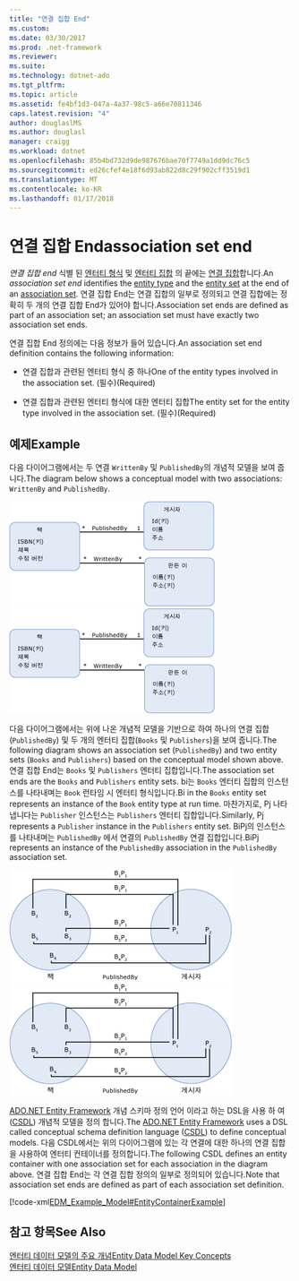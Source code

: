 ```yaml
---
title: "연결 집합 End"
ms.custom: 
ms.date: 03/30/2017
ms.prod: .net-framework
ms.reviewer: 
ms.suite: 
ms.technology: dotnet-ado
ms.tgt_pltfrm: 
ms.topic: article
ms.assetid: fe4bf1d3-047a-4a37-98c5-a66e70811346
caps.latest.revision: "4"
author: douglaslMS
ms.author: douglasl
manager: craigg
ms.workload: dotnet
ms.openlocfilehash: 85b4bd732d9de987676bae70f7749a1dd9dc76c5
ms.sourcegitcommit: ed26cfef4e18f6d93ab822d8c29f902cff3519d1
ms.translationtype: MT
ms.contentlocale: ko-KR
ms.lasthandoff: 01/17/2018
---
```

# <a name="association-set-end"></a><span data-ttu-id="93b5c-102">연결 집합 End</span><span class="sxs-lookup"><span data-stu-id="93b5c-102">association set end</span></span>
<span data-ttu-id="93b5c-103">*연결 집합 end* 식별 된 [엔터티 형식](../../../../docs/framework/data/adonet/entity-type.md) 및 [엔터티 집합](../../../../docs/framework/data/adonet/entity-set.md) 의 끝에는 [연결 집합](../../../../docs/framework/data/adonet/association-set.md)합니다.</span><span class="sxs-lookup"><span data-stu-id="93b5c-103">An *association set end* identifies the [entity type](../../../../docs/framework/data/adonet/entity-type.md) and the [entity set](../../../../docs/framework/data/adonet/entity-set.md) at the end of an [association set](../../../../docs/framework/data/adonet/association-set.md).</span></span> <span data-ttu-id="93b5c-104">연결 집합 End는 연결 집합의 일부로 정의되고 연결 집합에는 정확히 두 개의 연결 집합 End가 있어야 합니다.</span><span class="sxs-lookup"><span data-stu-id="93b5c-104">Association set ends are defined as part of an association set; an association set must have exactly two association set ends.</span></span>  
  
 <span data-ttu-id="93b5c-105">연결 집합 End 정의에는 다음 정보가 들어 있습니다.</span><span class="sxs-lookup"><span data-stu-id="93b5c-105">An association set end definition contains the following information:</span></span>  
  
-   <span data-ttu-id="93b5c-106">연결 집합과 관련된 엔터티 형식 중 하나</span><span class="sxs-lookup"><span data-stu-id="93b5c-106">One of the entity types involved in the association set.</span></span> <span data-ttu-id="93b5c-107">(필수)</span><span class="sxs-lookup"><span data-stu-id="93b5c-107">(Required)</span></span>  
  
-   <span data-ttu-id="93b5c-108">연결 집합과 관련된 엔터티 형식에 대한 엔터티 집합</span><span class="sxs-lookup"><span data-stu-id="93b5c-108">The entity set for the entity type involved in the association set.</span></span> <span data-ttu-id="93b5c-109">(필수)</span><span class="sxs-lookup"><span data-stu-id="93b5c-109">(Required)</span></span>  
  
## <a name="example"></a><span data-ttu-id="93b5c-110">예제</span><span class="sxs-lookup"><span data-stu-id="93b5c-110">Example</span></span>  
 <span data-ttu-id="93b5c-111">다음 다이어그램에서는 두 연결 `WrittenBy` 및 `PublishedBy`의 개념적 모델을 보여 줍니다.</span><span class="sxs-lookup"><span data-stu-id="93b5c-111">The diagram below shows a conceptual model with two associations: `WrittenBy` and `PublishedBy`.</span></span>  
  
 <span data-ttu-id="93b5c-112">![예제 모델](../../../../docs/framework/data/adonet/media/examplemodel.gif "ExampleModel")</span><span class="sxs-lookup"><span data-stu-id="93b5c-112">![Example Model](../../../../docs/framework/data/adonet/media/examplemodel.gif "ExampleModel")</span></span>  
  
 <span data-ttu-id="93b5c-113">다음 다이어그램에서는 위에 나온 개념적 모델을 기반으로 하여 하나의 연결 집합(`PublishedBy`) 및 두 개의 엔터티 집합(`Books` 및 `Publishers`)을 보여 줍니다.</span><span class="sxs-lookup"><span data-stu-id="93b5c-113">The following diagram shows an association set (`PublishedBy`) and two entity sets (`Books` and `Publishers`) based on the conceptual model shown above.</span></span> <span data-ttu-id="93b5c-114">연결 집합 End는 `Books` 및 `Publishers` 엔터티 집합입니다.</span><span class="sxs-lookup"><span data-stu-id="93b5c-114">The association set ends are the `Books` and `Publishers` entity sets.</span></span> <span data-ttu-id="93b5c-115">bi는 `Books` 엔터티 집합의 인스턴스를 나타내며는 `Book` 런타임 시 엔터티 형식입니다.</span><span class="sxs-lookup"><span data-stu-id="93b5c-115">Bi in the `Books` entity set represents an instance of the `Book` entity type at run time.</span></span> <span data-ttu-id="93b5c-116">마찬가지로, Pj 나타냅니다는 `Publisher` 인스턴스는 `Publishers` 엔터티 집합입니다.</span><span class="sxs-lookup"><span data-stu-id="93b5c-116">Similarly, Pj represents a `Publisher` instance in the `Publishers` entity set.</span></span> <span data-ttu-id="93b5c-117">BiPj의 인스턴스를 나타내며는 `PublishedBy` 에서 연결의 `PublishedBy` 연결 집합입니다.</span><span class="sxs-lookup"><span data-stu-id="93b5c-117">BiPj represents an instance of the `PublishedBy` association in the `PublishedBy` association set.</span></span>  
  
 <span data-ttu-id="93b5c-118">![예제 설정](../../../../docs/framework/data/adonet/media/setsexample.gif "SetsExample")</span><span class="sxs-lookup"><span data-stu-id="93b5c-118">![Sets Example](../../../../docs/framework/data/adonet/media/setsexample.gif "SetsExample")</span></span>  
  
 <span data-ttu-id="93b5c-119">[ADO.NET Entity Framework](../../../../docs/framework/data/adonet/ef/index.md) 개념 스키마 정의 언어 이라고 하는 DSL을 사용 하 여 ([CSDL](../../../../docs/framework/data/adonet/ef/language-reference/csdl-specification.md)) 개념적 모델을 정의 합니다.</span><span class="sxs-lookup"><span data-stu-id="93b5c-119">The [ADO.NET Entity Framework](../../../../docs/framework/data/adonet/ef/index.md) uses a DSL called conceptual schema definition language ([CSDL](../../../../docs/framework/data/adonet/ef/language-reference/csdl-specification.md)) to define conceptual models.</span></span> <span data-ttu-id="93b5c-120">다음 CSDL에서는 위의 다이어그램에 있는 각 연결에 대한 하나의 연결 집합을 사용하여 엔터티 컨테이너를 정의합니다.</span><span class="sxs-lookup"><span data-stu-id="93b5c-120">The following CSDL defines an entity container with one association set for each association in the diagram above.</span></span> <span data-ttu-id="93b5c-121">연결 집합 End는 각 연결 집합 정의의 일부로 정의되어 있습니다.</span><span class="sxs-lookup"><span data-stu-id="93b5c-121">Note that association set ends are defined as part of each association set definition.</span></span>  
  
 [!code-xml[EDM_Example_Model#EntityContainerExample](../../../../samples/snippets/xml/VS_Snippets_Data/edm_example_model/xml/books.edmx#entitycontainerexample)]  
  
## <a name="see-also"></a><span data-ttu-id="93b5c-122">참고 항목</span><span class="sxs-lookup"><span data-stu-id="93b5c-122">See Also</span></span>  
 [<span data-ttu-id="93b5c-123">엔터티 데이터 모델의 주요 개념</span><span class="sxs-lookup"><span data-stu-id="93b5c-123">Entity Data Model Key Concepts</span></span>](../../../../docs/framework/data/adonet/entity-data-model-key-concepts.md)  
 [<span data-ttu-id="93b5c-124">엔터티 데이터 모델</span><span class="sxs-lookup"><span data-stu-id="93b5c-124">Entity Data Model</span></span>](../../../../docs/framework/data/adonet/entity-data-model.md)

